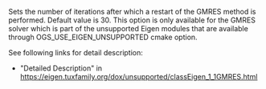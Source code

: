 Sets the number of iterations after which a restart of the GMRES method is performed.
Default value is 30.
This option is only available for the GMRES solver which is part of the unsupported Eigen modules that are available
through OGS_USE_EIGEN_UNSUPPORTED cmake option.

See following links for detail description:
 - "Detailed Description" in https://eigen.tuxfamily.org/dox/unsupported/classEigen_1_1GMRES.html

